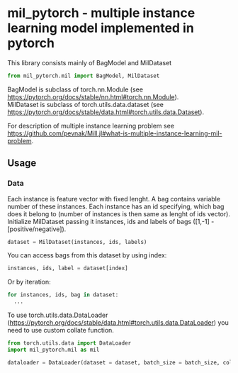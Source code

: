 # mil_pytorch - multiple instance learning model implemented in pytorch
This library consists mainly of BagModel and MilDataset

```python
from mil_pytorch.mil import BagModel, MilDataset
```

BagModel is subclass of torch.nn.Module (see https://pytorch.org/docs/stable/nn.html#torch.nn.Module).  
MilDataset is subclass of torch.utils.data.dataset (see https://pytorch.org/docs/stable/data.html#torch.utils.data.Dataset).  

For description of multiple instance learning problem see https://github.com/pevnak/Mill.jl#what-is-multiple-instance-learning-mil-problem.

## Usage
### Data
Each instance is feature vector with fixed lenght. A bag contains variable number of these instances. Each instance has an id specifying, which bag does it belong to (number of instances is then same as lenght of ids vector).
Initialize MilDataset passing it instances, ids and labels of bags ([1,-1] - [positive/negative]).
```python
dataset = MilDataset(instances, ids, labels)
```
You can access bags from this dataset by using index:
```python
instances, ids, label = dataset[index]
```
Or by iteration:
```python
for instances, ids, bag in dataset:
  ...
```

To use torch.utils.data.DataLoader (https://pytorch.org/docs/stable/data.html#torch.utils.data.DataLoader) you need to use custom collate function.
```python
from torch.utils.data import DataLoader
import mil_pytorch.mil as mil

dataloader = DataLoader(dataset = dataset, batch_size = batch_size, collate_fn = mil.collate)
```
